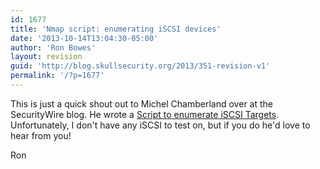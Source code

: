 ```yaml
---
id: 1677
title: 'Nmap script: enumerating iSCSI devices'
date: '2013-10-14T13:04:30-05:00'
author: 'Ron Bowes'
layout: revision
guid: 'http://blog.skullsecurity.org/2013/351-revision-v1'
permalink: '/?p=1677'
---
```


This is just a quick shout out to Michel Chamberland over at the SecurityWire blog. He wrote a [Script to enumerate iSCSI Targets](http://blog.securitywire.com/2009/10/10/nmap-nse-script-to-enumerate-iscsi-targets/). Unfortunately, I don't have any iSCSI to test on, but if you do he'd love to hear from you!

Ron
